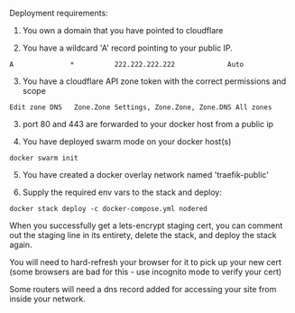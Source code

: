 Deployment requirements:

1. You own a domain that you have pointed to cloudflare

2. You have a wildcard 'A' record pointing to your public IP.

```
A              *          222.222.222.222             Auto
```

3. You have a cloudflare API zone token with the correct permissions and scope

```
Edit zone DNS	Zone.Zone Settings, Zone.Zone, Zone.DNS	All zones
```

3. port 80 and 443 are forwarded to your docker host from a public ip

4. You have deployed swarm mode on your docker host(s)

```docker swarm init```

5. You have created a docker overlay network named 'traefik-public'

6. Supply the required env vars to the stack and deploy:

```
docker stack deploy -c docker-compose.yml nodered
```

When you successfully get a lets-encrypt staging cert, you can comment out the staging line in its entirety, delete the stack, and deploy the stack again. 

You will need to hard-refresh your browser for it to pick up your new cert (some browsers are bad for this - use incognito mode to verify your cert)

Some routers will need a dns record added for accessing your site from inside your network. 
